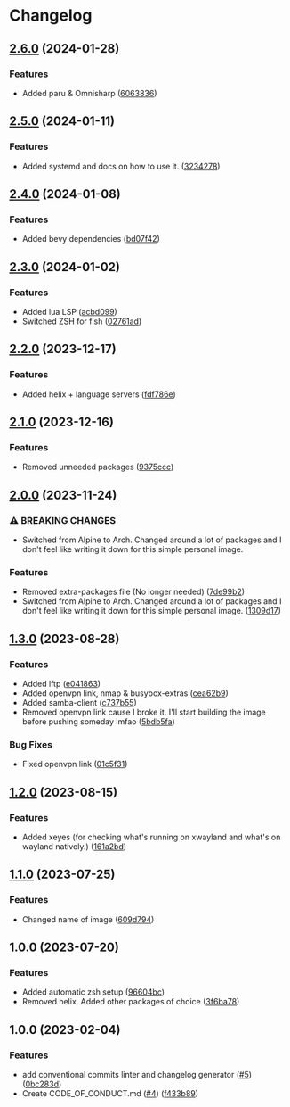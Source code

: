# Changelog

## [2.6.0](https://github.com/Amberwq/ambskit/compare/v2.5.0...v2.6.0) (2024-01-28)


### Features

* Added paru & Omnisharp ([6063836](https://github.com/Amberwq/ambskit/commit/60638360dc8d7f2071615a92f85b7458c7908024))

## [2.5.0](https://github.com/Amberwq/ambskit/compare/v2.4.0...v2.5.0) (2024-01-11)


### Features

* Added systemd and docs on how to use it. ([3234278](https://github.com/Amberwq/ambskit/commit/32342787bf0eadce6dce232e51d96348a1f6ad9f))

## [2.4.0](https://github.com/Amberwq/ambskit/compare/v2.3.0...v2.4.0) (2024-01-08)


### Features

* Added bevy dependencies ([bd07f42](https://github.com/Amberwq/ambskit/commit/bd07f424381c52c5fb762b464f1cc082a10bee85))

## [2.3.0](https://github.com/Amberwq/ambskit/compare/v2.2.0...v2.3.0) (2024-01-02)


### Features

* Added lua LSP ([acbd099](https://github.com/Amberwq/ambskit/commit/acbd099d19ac81869365108e9923e83856fefcda))
* Switched ZSH for fish ([02761ad](https://github.com/Amberwq/ambskit/commit/02761ade8f3e4b837dcf72fc23e06fc0e6595c25))

## [2.2.0](https://github.com/Amberwq/ambskit/compare/v2.1.0...v2.2.0) (2023-12-17)


### Features

* Added helix + language servers ([fdf786e](https://github.com/Amberwq/ambskit/commit/fdf786e78631a2e260ec3137b15dbdc561e71cf5))

## [2.1.0](https://github.com/Amberwq/ambskit/compare/v2.0.0...v2.1.0) (2023-12-16)


### Features

* Removed unneeded packages ([9375ccc](https://github.com/Amberwq/ambskit/commit/9375ccc0635c8e623a3741d18e212efe60187fd4))

## [2.0.0](https://github.com/Vitchuu/ambskit/compare/v1.3.0...v2.0.0) (2023-11-24)


### ⚠ BREAKING CHANGES

* Switched from Alpine to Arch. Changed around a lot of packages and I don't feel like writing it down for this simple personal image.

### Features
* Removed extra-packages file (No longer needed) ([7de99b2](https://github.com/Vitchuu/ambskit/commit/7de99b2ffe4f5396d12e13e3ed393977831198aa))
* Switched from Alpine to Arch. Changed around a lot of packages and I don't feel like writing it down for this simple personal image. ([1309d17](https://github.com/Vitchuu/ambskit/commit/1309d175931a925985a9c5da89e7ff199d2cf391))

## [1.3.0](https://github.com/Vitchuu/ambskit/compare/v1.2.0...v1.3.0) (2023-08-28)


### Features

* Added lftp ([e041863](https://github.com/Vitchuu/ambskit/commit/e041863a7489b716e344a66dab01e77c5d9ffb84))
* Added openvpn link, nmap & busybox-extras ([cea62b9](https://github.com/Vitchuu/ambskit/commit/cea62b93a992fd5c8c308ff6af002e0807cc678c))
* Added samba-client ([c737b55](https://github.com/Vitchuu/ambskit/commit/c737b5543a6318b3362c000872c395f5acfc6182))
* Removed openvpn link cause I broke it. I'll start building the image before pushing someday lmfao ([5bdb5fa](https://github.com/Vitchuu/ambskit/commit/5bdb5faf5eb927b8ea8acdebec2bb2274d6a646c))


### Bug Fixes

* Fixed openvpn link ([01c5f31](https://github.com/Vitchuu/ambskit/commit/01c5f3162ee39cfe4a2b03da8c210afb4815cd5b))

## [1.2.0](https://github.com/Vitchuu/ambskit/compare/v1.1.0...v1.2.0) (2023-08-15)


### Features

* Added xeyes (for checking what's running on xwayland and what's on wayland natively.) ([161a2bd](https://github.com/Vitchuu/ambskit/commit/161a2bd53175fe5256fd856ea5f0db6544508bfb))

## [1.1.0](https://github.com/Vitchuu/ambskit/compare/v1.0.0...v1.1.0) (2023-07-25)


### Features

* Changed name of image ([609d794](https://github.com/Vitchuu/ambskit/commit/609d79426d5e7eb1c231c471211e6ed5b4daead6))

## 1.0.0 (2023-07-20)


### Features

* Added automatic zsh setup ([96604bc](https://github.com/Vitchuu/ambskit/commit/96604bc6787eb2ff86d82eccb42e85c6171fb52a))
* Removed helix. Added other packages of choice ([3f6ba78](https://github.com/Vitchuu/ambskit/commit/3f6ba78bceabfabb839cc23eab9a70abb00292b7))

## 1.0.0 (2023-02-04)


### Features

* add conventional commits linter and changelog generator ([#5](https://github.com/ublue-os/boxkit/issues/5)) ([0bc283d](https://github.com/ublue-os/boxkit/commit/0bc283d271878071ef50a413bab48f3bfc1ab312))
* Create CODE_OF_CONDUCT.md ([#4](https://github.com/ublue-os/boxkit/issues/4)) ([f433b89](https://github.com/ublue-os/boxkit/commit/f433b89a1ed125c6c0a251c1eec60525cfe35820))
